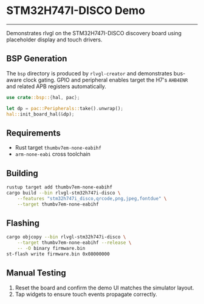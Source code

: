 <!--
examples/stm32h747i-disco/README.md - STM32H747I-DISCO board demo.
-->
# STM32H747I-DISCO Demo
---
Demonstrates rlvgl on the STM32H747I-DISCO discovery board using placeholder
display and touch drivers.

## BSP Generation
The `bsp` directory is produced by `rlvgl-creator` and demonstrates
bus-aware clock gating. GPIO and peripheral enables target the H7's `AHB4ENR`
and related APB registers automatically.

```rust
use crate::bsp::{hal, pac};

let dp = pac::Peripherals::take().unwrap();
hal::init_board_hal(&dp);
```

## Requirements
- Rust target `thumbv7em-none-eabihf`
- `arm-none-eabi` cross toolchain

## Building
```bash
rustup target add thumbv7em-none-eabihf
cargo build --bin rlvgl-stm32h747i-disco \
    --features "stm32h747i_disco,qrcode,png,jpeg,fontdue" \
    --target thumbv7em-none-eabihf
```

## Flashing
```bash
cargo objcopy --bin rlvgl-stm32h747i-disco \
    --target thumbv7em-none-eabihf --release \
    -- -O binary firmware.bin
st-flash write firmware.bin 0x08000000
```

## Manual Testing
1. Reset the board and confirm the demo UI matches the simulator layout.
2. Tap widgets to ensure touch events propagate correctly.

